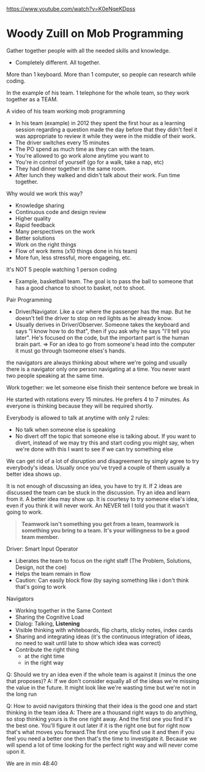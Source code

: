 https://www.youtube.com/watch?v=K0eNqeKDpss
# Woody Zuill on Mob Programming

Gather together people with all the needed skills and knowledge.
- Completely different. All together.

More than 1 keyboard. More than 1 computer, so people can research while coding.

In the example of his team. 1 telephone for the whole team, so they work together as a TEAM.

A video of his team working mob programming
- In his team (example) in 2012 they spent the first hour as a learning session regarding a question made the day before  that they didn't feel it was appropriate to review it while they were in the middle of their work.
- The driver switches every 15 minutes
- The PO spend as much time as they can with the team.
- You're allowed to go work alone anytime you want to
- You're in control of yourself (go for a walk, take a nap, etc)
- They had dinner together in the same room.
- After lunch they walked and didn't talk about their work. Fun time together.

Why would we work this way?
- Knowledge sharing
- Continuous code and design review
- Higher quality
- Rapid feedback
- Many perspectives on the work
- Better solutions
- Work on the right things
- Flow of work items (x10 things done in his team)
- More fun, less stressful, more engageing, etc.

It's NOT 5 people watching 1 person coding
- Example, basketball team. The goal is to pass the ball to someone that has a good chance to shoot to basket, not to shoot.

Pair Programming
- Driver/Navigator. Like a car where the passenger has the map. But he doesn't tell the driver to stop on red lights as he already know.
- Usually derives in Driver/Observer. Someone takes the keyboard and says "I know how to do that", then if you ask why he says "I'll tell you later". He's focused on the code, but the important part is the human brain part.
	=> For an idea to go from someone's head into the computer it must go through tsomeone elses's hands.

the navigators are always thinking about where we're going and usually there is a navigator only one person navigating at a time. You never want two people speaking at the same time.

Work together: we let someone else finish their sentence before we break in

He started with rotations every 15 minutes. He prefers 4 to 7 minutes. As everyone is thinking because they will be required shortly.

Everybody is allowed to talk at anytime with only 2 rules:
- No talk when someone else is speaking
- No divert off the topic that someone else is talking about. If you want to divert, instead of we may try this and start coding you might say, when we're done with this I want to see if we can try something else

We can get rid of a lot of disruption and disagreement by simply agree to try everybody's ideas. Usually once you've tryed a couple of them usually a better idea shows up.

It is not enough of discussing an idea, you have to try it. If 2 ideas are discussed the team can be stuck in the discussion. Try an idea and learn from it. A better idea may show up. It is courtesy to try someone else's idea, even if you think it will never work. An NEVER tell I told you that it wasn't going to work.

> **Teamwork isn't something you get from a team, teamwork is something you bring to a team. It's your willingness to be a good team member.**

Driver: Smart Input Operator
- Liberates the team to focus on the right staff (The Problem, Solutions, Design, not the coe)
- Helps the team remain in flow
- Caution: Can easily block flow (by saying something like i don't think that's going to work

Navigators
- Working together in the Same Context
- Sharing the Cognitive Load
- Dialog: Talking, **Listening**
- Visible thinking with whiteboards, flip charts, sticky notes, index cards
- Sharing and integrating ideas (it's the continuous integration of ideas, no need to wait until late to show which idea was correct)
- Contribute the right thing
  - at the right time
  - in the right way


Q: Should we try an idea even if the whole team is against it (minus the one that proposes)?
A: If we don't consider equally all of the ideas we're missing the value in the future. It might look like we're wasting time but we're not in the long run

Q: How to avoid navigators thinking that their idea is the good one and start thinking in the team idea
A: There are a thousand right ways to do anything, so stop thinking yours is the one right away. And the first one you find it's the best one. You'll figure it out later if it is the right one but for right now that's what moves you forward.The first one you find use it and then if you feel you need a better one then that's the time to investigate it. Because we will spend a lot of time looking for the perfect right way and will never come upon it.




We are in min 48:40
	
	
